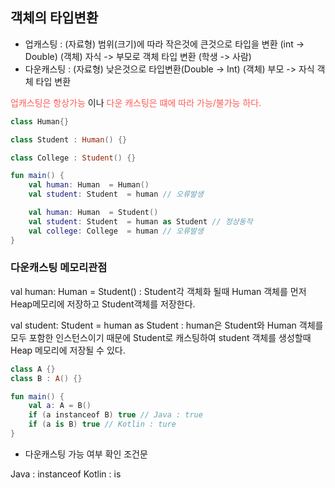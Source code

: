 ## 객체의 타입변환

- 업캐스팅 : (자료형) 범위(크기)에 따라 작은것에 큰것으로 타입을 변환 (int -> Double)
  (객체) 자식 -> 부모로 객체 타입 변환 (학생 -> 사람)
- 다운캐스팅 : (자료형) 낮은것으로 타입변환(Double -> Int)
  (객체) 부모 -> 자식 객체 타입 변환 

<span style="color:#FF5a54">업캐스팅은 항상가능</span> 이나 <span style="color:#FF5a54">다운 캐스팅은 떄에 따라 가능/불가능 하다.</span>

```kotlin
class Human{}

class Student : Human() {}

class College : Student() {}

fun main() {
    val human: Human  = Human()
    val student: Student  = human // 오류발생

    val human: Human  = Student()
    val student: Student  = human as Student // 정상동작
    val college: College  = human // 오류발생
}
```

### 다운캐스팅 메모리관점

val human: Human  = Student() : Student각 객체화 될때 Human 객체를 먼저 Heap메모리에 저장하고 Student객체를 저장한다.

val student: Student  = human as Student : human은 Student와 Human 객체를 모두 포함한 인스턴스이기 때문에 Student로 캐스팅하여 student 객체를 생성할때 Heap 메모리에 저장될 수 있다.



```kotlin
class A {}
class B : A() {}

fun main() {
    val a: A = B()
    if (a instanceof B) true // Java : true
    if (a is B) true // Kotlin : ture
}
```

- 다운캐스팅 가능 여부 확인 조건문

Java : instanceof
Kotlin : is

